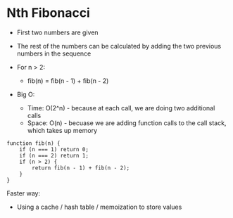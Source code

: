# Nth Fibonacci

- First two numbers are given
- The rest of the numbers can be calculated by adding the two previous numbers in the sequence
- For n > 2:
  - fib(n) = fib(n - 1) + fib(n - 2)

- Big O:
  - Time: O(2^n) - because at each call, we are doing two additional calls
  - Space: O(n) - becuase we are adding function calls to the call stack, which takes up memory

```JS
function fib(n) {
    if (n === 1) return 0;
    if (n === 2) return 1;
    if (n > 2) {
        return fib(n - 1) + fib(n - 2);
    }
}
```

Faster way:

- Using a cache / hash table / memoization to store values
